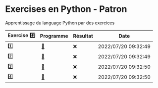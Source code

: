 # Exercises en Python - Patron

Apprentissage du language Python par des exercices

|  Exercise :hash:  |  Programme | Résultat | Date |
|-------------------|------------|----------|------|
| :one: | [:bookmark:](01/programme.py) | :x: | 2022/07/20 09:32:49 |
| :two: | [:bookmark:](02/programme.py) | :x: | 2022/07/20 09:32:49 |
| :three: | [:bookmark:](03/programme.py) | :x: | 2022/07/20 09:32:50 |
| :four: | [:bookmark:](04/programme.py) | :x: | 2022/07/20 09:32:50 |
